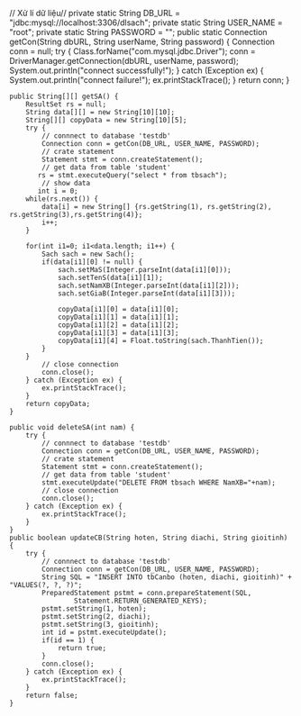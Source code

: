 // Xử lí dữ liệu//
	private static String DB_URL = "jdbc:mysql://localhost:3306/dlsach";
    	private static String USER_NAME = "root";
    	private static String PASSWORD = "";
	public static Connection getCon(String dbURL, String userName, 
            String password) {
        	Connection conn = null;
		try {
		    Class.forName("com.mysql.jdbc.Driver");
		    conn = DriverManager.getConnection(dbURL, userName, password);
		    System.out.println("connect successfully!");
		} catch (Exception ex) {
		    System.out.println("connect failure!");
		    ex.printStackTrace();
		}
		return conn;
    	}
	
	public String[][] getSA() {
		ResultSet rs = null;
		String data[][] = new String[10][10];
		String[][] copyData = new String[10][5];
		try {
            // connnect to database 'testdb'
            Connection conn = getCon(DB_URL, USER_NAME, PASSWORD);
            // crate statement
            Statement stmt = conn.createStatement();
            // get data from table 'student'
           rs = stmt.executeQuery("select * from tbsach");
            // show data
           int i = 0;
   		while(rs.next()) {
   			data[i] = new String[] {rs.getString(1), rs.getString(2), rs.getString(3),rs.getString(4)};
   			i++; 
   		}
   		
		for(int i1=0; i1<data.length; i1++) {
			Sach sach = new Sach();
			if(data[i1][0] != null) {
				sach.setMaS(Integer.parseInt(data[i1][0]));
				sach.setTenS(data[i1][1]);
				sach.setNamXB(Integer.parseInt(data[i1][2]));
				sach.setGiaB(Integer.parseInt(data[i1][3]));

				copyData[i1][0] = data[i1][0];
				copyData[i1][1] = data[i1][1];
				copyData[i1][2] = data[i1][2];
				copyData[i1][3] = data[i1][3];
				copyData[i1][4] = Float.toString(sach.ThanhTien());
			}
		}
            // close connection
            conn.close();
        } catch (Exception ex) {
            ex.printStackTrace();
        }
		return copyData;
	}
	
	public void deleteSA(int nam) {
		try {
            // connnect to database 'testdb'
            Connection conn = getCon(DB_URL, USER_NAME, PASSWORD);
            // crate statement
            Statement stmt = conn.createStatement();
            // get data from table 'student'
            stmt.executeUpdate("DELETE FROM tbsach WHERE NamXB="+nam);
            // close connection
            conn.close();
        } catch (Exception ex) {
            ex.printStackTrace();
        }
	}
	public boolean updateCB(String hoten, String diachi, String gioitinh) {
		try {
            // connnect to database 'testdb'
            Connection conn = getCon(DB_URL, USER_NAME, PASSWORD);
            String SQL = "INSERT INTO tbCanbo (hoten, diachi, gioitinh)" + "VALUES(?, ?, ?)";
            PreparedStatement pstmt = conn.prepareStatement(SQL,
                    Statement.RETURN_GENERATED_KEYS);
            pstmt.setString(1, hoten);
            pstmt.setString(2, diachi);
            pstmt.setString(3, gioitinh);
            int id = pstmt.executeUpdate();
            if(id == 1) {
            	return true;
            }
            conn.close();
        } catch (Exception ex) {
            ex.printStackTrace();
        }
		return false;
	}
